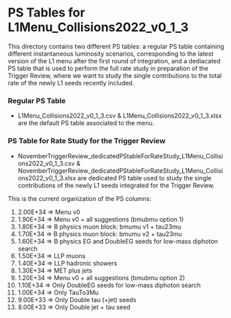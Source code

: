 # PS Tables for L1Menu_Collisions2022_v0_1_3

This directory contains two different PS tables: a regular PS table containing different instantaneous  luminosity scenarios, corresponding to the latest version of the L1 menu after the first round of integration, and a dediacated PS table that is used to perform the full rate study in preparation of the Trigger Review, where we want to study the single contributions to the total rate of the newly L1 seeds recently included.


### Regular PS Table

* L1Menu_Collisions2022_v0_1_3.csv &  L1Menu_Collisions2022_v0_1_3.xlsx are the default PS table associated to the menu. 

### PS Table for Rate Study for the Trigger Review 

* NovemberTriggerReview_dedicatedPStableForRateStudy_L1Menu_Collisions2022_v0_1_3.csv & NovemberTriggerReview_dedicatedPStableForRateStudy_L1Menu_Collisions2022_v0_1_3.xlsx are dedicated PS table used to study the single contributions of the newly L1 seeds integrated for the Trigger Review.

This is the current organization of the PS columns:
1.  2.00E+34 => Menu v0 
2.  1.90E+34 => Menu v0 + all suggestions (bmubmu option 1)
3.  1.80E+34 => B physics muon block: bmumu v1 + tau23mu
4.  1.70E+34 => B physics muon block: bmumu v2 + tau23mu 
5.  1.60E+34 => B physics EG and DoubleEG seeds for low-mass diphoton search
6.  1.50E+34 => LLP muons
7.  1.40E+34 => LLP hadronic showers
8.  1.30E+34 => MET plus jets
9.  1.20E+34 => Menu v0 + all suggestions (bmubmu option 2)
10. 1.10E+34 => Only DoubleEG seeds for low-mass diphoton search
11. 1.00E+34 => Only TauTo3Mu
12. 9.00E+33 => Only Double tau (+jet) seeds
13. 8.00E+33 => Only Double jet + tau seed
